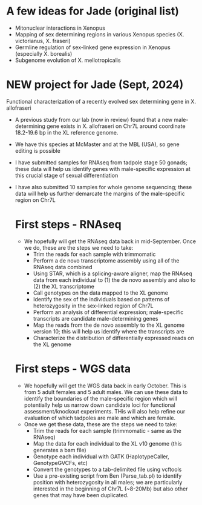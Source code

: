 # A few ideas for Jade (original list)
* Mitonuclear interactions in Xenopus
* Mapping of sex determining regions in various Xenopus species (X. victorianus, X. fraseri)
* Germline regulation of sex-linked gene expression in Xenopus (especially X. borealis)
* Subgenome evolution of X. mellotropicalis

# NEW project for Jade (Sept, 2024)

Functional characterization of a recently evolved sex determining gene in X. allofraseri
* A previous study from our lab (now in review) found that a new male-determining gene exists in X. allofraseri on Chr7L around coordinate 18.2-19.6 bp in the XL reference genome.
* We have this species at McMaster and at the MBL (USA), so gene editing is possible
* I have submitted samples for RNAseq from tadpole stage 50 gonads; these data will help us identify genes with male-specific expression at this crucial stage of sexual differentiation
* I have also submitted 10 samples for whole genome sequencing; these data will help us further demarcate the margins of the male-specific region on Chr7L

  # First steps - RNAseq
  * We hopefully will get the RNAseq data back in mid-September. Once we do, these are the steps we need to take:
    * Trim the reads for each sample with trimmomatic
    * Perform a de novo transcriptome assembly using all of the RNAseq data combined
    * Using STAR, which is a splicing-aware aligner, map the RNAseq data from each individual to (1) the de novo assembly and also to (2) the XL transcriptome
    * Call genotypes on the data mapped to the XL genome
    * Identify the sex of the individuals based on patterns of heterozygosity in the sex-linked region of Chr7L
    * Perform an analysis of differential expression; male-specific transcripts are candidate male-determining genes
    * Map the reads from the de novo assembly to the XL genome version 10; this will help us identify where the transcripts are
    * Characterize the distribution of differentially expressed reads on the XL genome
   
  # First steps - WGS data
  *  We hopefully will get the WGS data back in early October. This is from 5 adult females and 5 adult males. We can use these data to identify the boundaries of the male-specific region which will potentially help us narrow down candidate loci for functional assessment/knockout experiments. THis will also help refine our evaluation of which tadpoles are male and which are female.
  *  Once we get these data, these are the steps we need to take:
      * Trim the reads for each sample (trimmomatic - same as the RNAseq)
      * Map the data for each individual to the XL v10 genome (this generates a bam file)
      * Genotype each individual with GATK (HaplotypeCaller, GenotypeGVCFs, etc)
      * Convert the genotypes to a tab-delimited file using vcftools
      * Use a pre-existing script from Ben (Parse_tab.pl) to identify position with heterozygosity in all males; we are particularly interested in the beginning of Chr7L (~8-20Mb) but also other genes that may have been duplicated.
